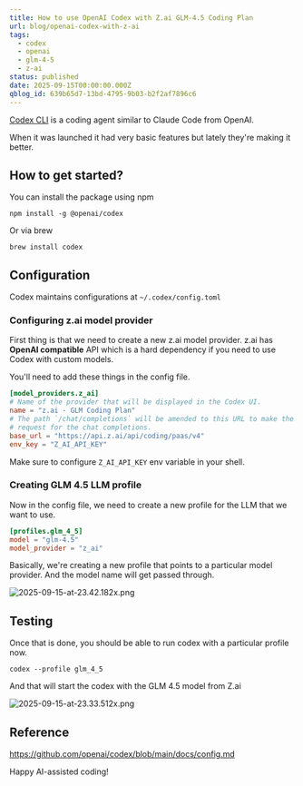 ```yaml
---
title: How to use OpenAI Codex with Z.ai GLM-4.5 Coding Plan
url: blog/openai-codex-with-z-ai
tags:
  - codex
  - openai
  - glm-4-5
  - z-ai
status: published
date: 2025-09-15T00:00:00.000Z
qblog_id: 639b65d7-13bd-4795-9b03-b2f2af7896c6
---
```


[Codex CLI](https://github.com/openai/codex) is a coding agent similar to Claude Code from OpenAI.

When it was launched it had very basic features but lately they're making it better.

## How to get started?
You can install the package using npm
```shell
npm install -g @openai/codex
```
Or via brew
```shell
brew install codex
```

## Configuration
Codex maintains configurations at `~/.codex/config.toml`

### Configuring z.ai model provider
First thing is that we need to create a new z.ai model provider. z.ai has **OpenAI compatible** API which is a hard dependency if you need to use Codex with custom models.

You'll need to add these things in the config file.

```toml
[model_providers.z_ai]
# Name of the provider that will be displayed in the Codex UI.
name = "z.ai - GLM Coding Plan"
# The path `/chat/completions` will be amended to this URL to make the POST
# request for the chat completions.
base_url = "https://api.z.ai/api/coding/paas/v4"
env_key = "Z_AI_API_KEY"
```
Make sure to configure `Z_AI_API_KEY` env variable in your shell.

### Creating GLM 4.5 LLM profile
Now in the config file, we need to create a new profile for the LLM that we want to use.
```toml
[profiles.glm_4_5]
model = "glm-4.5"
model_provider = "z_ai"
```

Basically, we're creating a new profile that points to a particular model provider. And the model name will get passed through.

![2025-09-15-at-23.42.182x.png](https://images.nesin.io/f_auto,q_auto/qblog/AIEngineerGuide/2025-09/b1tox8qs2malmuhp8ptq)

## Testing
Once that is done, you should be able to run codex with a particular profile now.

```shell
codex --profile glm_4_5
```

And that will start the codex with the GLM 4.5 model from Z.ai

![2025-09-15-at-23.33.512x.png](https://images.nesin.io/f_auto,q_auto/qblog/AIEngineerGuide/2025-09/upujphhjhp7zrb37p0d1)

## Reference
https://github.com/openai/codex/blob/main/docs/config.md

Happy AI-assisted coding!